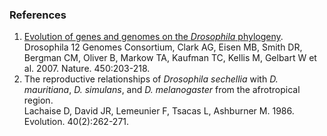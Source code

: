 ### References

1.  [Evolution of genes and genomes on the *Drosophila*
    phylogeny](http://europepmc.org/abstract/MED/17994087).\
    Drosophila 12 Genomes Consortium, Clark AG, Eisen MB, Smith DR,
    Bergman CM, Oliver B, Markow TA, Kaufman TC, Kellis M, Gelbart W et
    al. 2007. Nature. 450:203-218.
2.  The reproductive relationships of *Drosophila sechellia* with *D.
    mauritiana*, *D. simulans*, and *D. melanogaster* from the
    afrotropical region.\
    Lachaise D, David JR, Lemeunier F, Tsacas L, Ashburner M. 1986.
    Evolution. 40(2):262-271.
